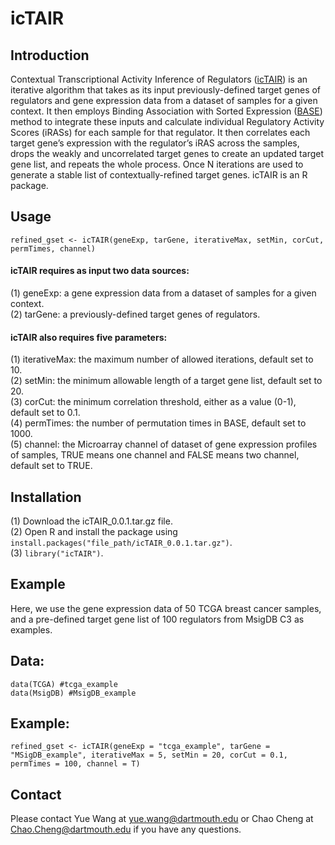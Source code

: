 # icTAIR
## Introduction
Contextual Transcriptional Activity Inference of Regulators ([icTAIR](http://journals.plos.org/ploscompbiol/article?id=10.1371/journal.pcbi.1005340)) is an iterative algorithm that takes as its input previously-defined target genes of regulators and gene expression data from a dataset of samples for a given context. It then employs Binding Association with Sorted Expression ([BASE](http://www.dartmouth.edu/~chaocheng/software/base/base.html)) method to integrate these inputs and calculate individual Regulatory Activity Scores (iRASs) for each sample for that regulator. It then correlates each target gene’s expression with the regulator’s iRAS across the samples, drops the weakly and uncorrelated target genes to create an updated target gene list, and repeats the whole process. Once N iterations are used to generate a stable list of contextually-refined target genes. icTAIR is an R package.<br/>

## Usage
```{r}
refined_gset <- icTAIR(geneExp, tarGene, iterativeMax, setMin, corCut, permTimes, channel)
```

#### icTAIR requires as input two data sources:<br/>
(1) geneExp: a gene expression data from a dataset of samples for a given context.<br/>
(2) tarGene: a previously-defined target genes of regulators.<br/>

#### icTAIR also requires five parameters:<br/>
(1) iterativeMax: the maximum number of allowed iterations, default set to 10.<br/>
(2) setMin: the minimum allowable length of a target gene list, default set to 20.<br/>
(3) corCut: the minimum correlation threshold, either as a value (0-1), default set to 0.1.<br/>
(4) permTimes: the number of permutation times in BASE, default set to 1000.<br/>
(5) channel: the Microarray channel of dataset of gene expression profiles of samples, TRUE means one channel and FALSE means two channel, default set to TRUE.<br/>

## Installation
(1) Download the icTAIR_0.0.1.tar.gz file.<br/>
(2) Open R and install the package using ```install.packages("file_path/icTAIR_0.0.1.tar.gz")```.<br/>
(3) ```library("icTAIR")```.<br/>

## Example
Here, we use the gene expression data of 50 TCGA breast cancer samples, and a pre-defined target gene list of 100 regulators from MsigDB C3 as examples.<br/>

## Data:
```{r}
data(TCGA) #tcga_example
data(MsigDB) #MsigDB_example
```

## Example:
```{r}
refined_gset <- icTAIR(geneExp = "tcga_example", tarGene = "MSigDB_example", iterativeMax = 5, setMin = 20, corCut = 0.1, permTimes = 100, channel = T)
```

## Contact
Please contact Yue Wang at yue.wang@dartmouth.edu or Chao Cheng at Chao.Cheng@dartmouth.edu if you have any questions.

